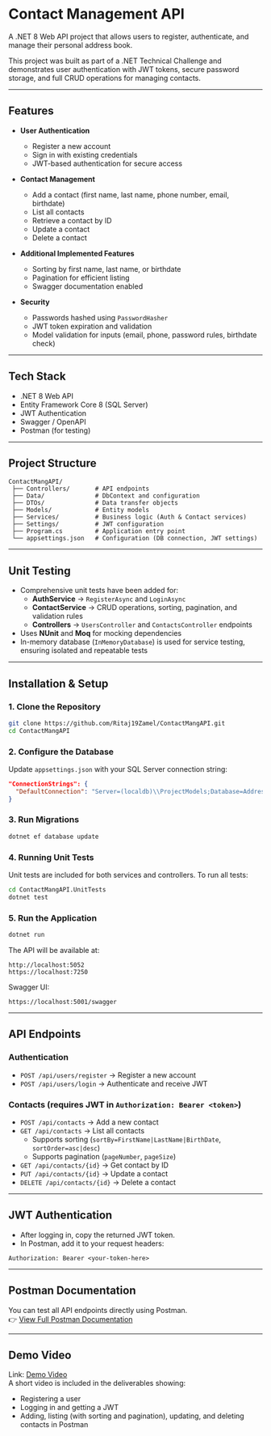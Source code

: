 # Contact Management API

A .NET 8 Web API project that allows users to register, authenticate, and manage their personal address book.  

This project was built as part of a .NET Technical Challenge and demonstrates user authentication with JWT tokens, secure password storage, and full CRUD operations for managing contacts.

---

## Features

- **User Authentication**
  - Register a new account
  - Sign in with existing credentials
  - JWT-based authentication for secure access  

- **Contact Management**
  - Add a contact (first name, last name, phone number, email, birthdate)
  - List all contacts
  - Retrieve a contact by ID
  - Update a contact
  - Delete a contact  

- **Additional Implemented Features**
  - Sorting by first name, last name, or birthdate  
  - Pagination for efficient listing  
  - Swagger documentation enabled  

- **Security**
  - Passwords hashed using `PasswordHasher`
  - JWT token expiration and validation  
  - Model validation for inputs (email, phone, password rules, birthdate check)

---

## Tech Stack

- .NET 8 Web API  
- Entity Framework Core 8 (SQL Server)  
- JWT Authentication  
- Swagger / OpenAPI  
- Postman (for testing)  

---

## Project Structure

```
ContactMangAPI/
 ├── Controllers/       # API endpoints
 ├── Data/              # DbContext and configuration
 ├── DTOs/              # Data transfer objects
 ├── Models/            # Entity models
 ├── Services/          # Business logic (Auth & Contact services)
 ├── Settings/          # JWT configuration
 ├── Program.cs         # Application entry point
 └── appsettings.json   # Configuration (DB connection, JWT settings)
```
---
## Unit Testing

- Comprehensive unit tests have been added for:
  - **AuthService** → `RegisterAsync` and `LoginAsync`
  - **ContactService** → CRUD operations, sorting, pagination, and validation rules
  - **Controllers** → `UsersController` and `ContactsController` endpoints
- Uses **NUnit** and **Moq** for mocking dependencies
- In-memory database (`InMemoryDatabase`) is used for service testing, ensuring isolated and repeatable tests
---

## Installation & Setup

### 1. Clone the Repository
```bash
git clone https://github.com/Ritaj19Zamel/ContactMangAPI.git
cd ContactMangAPI
```

### 2. Configure the Database
Update `appsettings.json` with your SQL Server connection string:
```json
"ConnectionStrings": {
  "DefaultConnection": "Server=(localdb)\\ProjectModels;Database=AddressBookDb;Integrated Security=True;TrustServerCertificate=True;"
}
```

### 3. Run Migrations
```bash
dotnet ef database update
```
### 4. Running Unit Tests

Unit tests are included for both services and controllers. To run all tests:

```bash
cd ContactMangAPI.UnitTests
dotnet test
```
### 5. Run the Application
```bash
dotnet run
```

The API will be available at:
```
http://localhost:5052
https://localhost:7250
```

Swagger UI:
```
https://localhost:5001/swagger
```

---

## API Endpoints

### Authentication
- `POST /api/users/register` → Register a new account  
- `POST /api/users/login` → Authenticate and receive JWT  

### Contacts (requires JWT in `Authorization: Bearer <token>`)
- `POST /api/contacts` → Add a new contact  
- `GET /api/contacts` → List all contacts  
  - Supports sorting (`sortBy=FirstName|LastName|BirthDate`, `sortOrder=asc|desc`)  
  - Supports pagination (`pageNumber`, `pageSize`)  
- `GET /api/contacts/{id}` → Get contact by ID  
- `PUT /api/contacts/{id}` → Update a contact  
- `DELETE /api/contacts/{id}` → Delete a contact  

---

## JWT Authentication

- After logging in, copy the returned JWT token.  
- In Postman, add it to your request headers:
```
Authorization: Bearer <your-token-here>
```

---
## Postman Documentation

You can test all API endpoints directly using Postman.  
👉 [View Full Postman Documentation](https://documenter.getpostman.com/view/31177694/2sB3HnJegu)

---
## Demo Video
Link: [Demo Video](https://drive.google.com/file/d/109fPTNhtiZ7Dz0C_gvGoUaiaK5YyYttO/view?usp=sharing)  
A short video is included in the deliverables showing:  
- Registering a user  
- Logging in and getting a JWT  
- Adding, listing (with sorting and pagination), updating, and deleting contacts in Postman  

